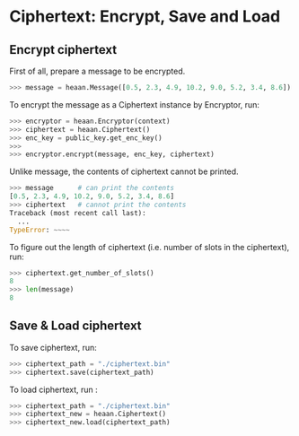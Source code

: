 # Ciphertext: Encrypt, Save and Load

## Encrypt ciphertext

First of all, prepare a message to be encrypted.

```python
>>> message = heaan.Message([0.5, 2.3, 4.9, 10.2, 9.0, 5.2, 3.4, 8.6])
```

To encrypt the message as a Ciphertext instance by Encryptor, run:

```python
>>> encryptor = heaan.Encryptor(context)
>>> ciphertext = heaan.Ciphertext()
>>> enc_key = public_key.get_enc_key()
>>>
>>> encryptor.encrypt(message, enc_key, ciphertext)
```

Unlike message, the contents of ciphertext cannot be printed.

```python
>>> message      # can print the contents
[0.5, 2.3, 4.9, 10.2, 9.0, 5.2, 3.4, 8.6]
>>> ciphertext   # cannot print the contents
Traceback (most recent call last):
  ...
TypeError: ~~~~
```

To figure out the length of ciphertext (i.e. number of slots in the ciphertext), run:

```python
>>> ciphertext.get_number_of_slots()
8
>>> len(message)
8
```

## Save & Load ciphertext

To save ciphertext, run:

```python
>>> ciphertext_path = "./ciphertext.bin"
>>> ciphertext.save(ciphertext_path)
```

To load ciphertext, run :

```python
>>> ciphertext_path = "./ciphertext.bin"
>>> ciphertext_new = heaan.Ciphertext()
>>> ciphertext_new.load(ciphertext_path)
```